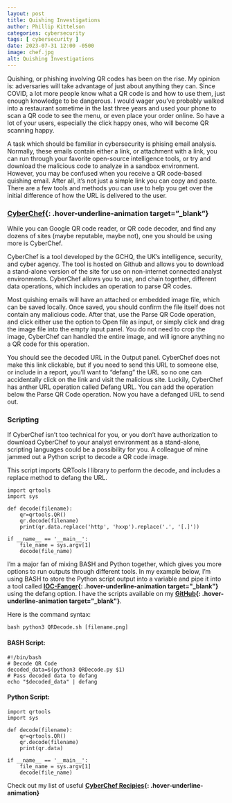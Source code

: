 ```yaml
---
layout: post
title: Quishing Investigations
author: Phillip Kittelson
categories: cybersecurity
tags: [ cybersecurity ]
date: 2023-07-31 12:00 -0500
image: chef.jpg
alt: Quishing Investigations
---
```

Quishing, or phishing involving QR codes has been on the rise. My opinion is: adversaries will take advantage of just about anything they can. Since COVID, a lot more people know what a QR code is and how to use them, just enough knowledge to be dangerous. I would wager you’ve probably walked into a restaurant sometime in the last three years and used your phone to scan a QR code to see the menu, or even place your order online. So have a lot of your users, especially the click happy ones, who will become QR scanning happy.

A task which should be familiar in cybersecurity is phising email analysis. Normally, these emails contain either a link, or attachment with a link, you can run through your favorite open-source intelligence tools, or try and download the malicious code to analyze in a sandbox environment. However, you may be confused when you receive a QR code-based quishing email. After all, it’s not just a simple link you can copy and paste. There are a few tools and methods you can use to help you get over the initial difference of how the URL is delivered to the user.

### [CyberChef](https://gchq.github.io/CyberChef/){: .hover-underline-animation target=”_blank”}
While you can Google QR code reader, or QR code decoder, and find any dozens of sites (maybe reputable, maybe not), one you should be using more is CyberChef.

CyberChef is a tool developed by the GCHQ, the UK’s intelligence, security, and cyber agency. The tool is hosted on Github and allows you to download a stand-alone version of the site for use on non-internet connected analyst environments. CyberChef allows you to use, and chain together, different data operations, which includes an operation to parse QR codes.

Most quishing emails will have an attached or embedded image file, which can be saved locally. Once saved, you should confirm the file itself does not contain any malicious code. After that, use the Parse QR Code operation, and click either use the option to Open file as input, or simply click and drag the image file into the empty input panel. You do not need to crop the image, CyberChef can handled the entire image, and will ignore anything no a QR code for this operation.

You should see the decoded URL in the Output panel. CyberChef does not make this link clickable, but if you need to send this URL to someone else, or include in a report, you’ll want to “defang” the URL so no one can accidentally click on the link and visit the malicious site. Luckily, CyberChef has anther URL operation called Defang URL. You can add the operation below the Parse QR Code operation. Now you have a defanged URL to send out.

### Scripting
If CyberChef isn’t too technical for you, or you don’t have authorization to download CyberChef to your analyst environment as a stand-alone, scripting languages could be a possibility for you.
A colleague of mine jammed out a Python script to decode a QR code image.

This script imports QRTools l library to perform the decode, and includes a replace method to defang the URL.
```
import qrtools
import sys

def decode(filename):
    qr=qrtools.QR()
    qr.decode(filename)
    print(qr.data.replace('http', 'hxxp').replace('.', '[.]'))

if __name__ == '__main__':
    file_name = sys.argv[1]
    decode(file_name)
```

I’m a major fan of mixing BASH and Python together, which gives you more options to run outputs through different tools. In my example below, I’m using BASH to store the Python script output into a variable and pipe it into a tool called **[IOC-Fanger](https://ioc-fang.github.io/){: .hover-underline-animation target="_blank"}** using the defang option. I have the scripts available on my **[GitHub](https://github.com/gaterunner341/QRDecode/tree/main){: .hover-underline-animation target="_blank"}**.

Here is the command syntax:
```
bash python3 QRDecode.sh [filename.png]
```

#### BASH Script:
```
#!/bin/bash
# Decode QR Code
decoded_data=$(python3 QRDecode.py $1)
# Pass decoded data to defang
echo "$decoded_data" | defang
```

#### Python Script:
```
import qrtools
import sys

def decode(filename):
    qr=qrtools.QR()
    qr.decode(filename)
    print(qr.data)

if __name__ == '__main__':
    file_name = sys.argv[1]
    decode(file_name)
```

Check out my list of useful **[CyberChef Recipies](https://www.phillipkittelson.com/CyberChef.html){: .hover-underline-animation}**